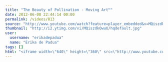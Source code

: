 ```yaml
---
title: "The Beauty of Pollination - Moving Art™"
date: 2012-06-08 22:44:14 00:00
permalink: /videos/813
source: "http://www.youtube.com/watch?feature=player_embedded&v=MQiszdkOwuU"
thumbnail: "http://i2.ytimg.com/vi/MQiszdkOwuU/hqdefault.jpg"
user:
  username: "erikadepadua"
  name: "Erika de Padua"
tags: []
html: "<iframe width=\"640\" height=\"360\" src=\"http://www.youtube.com/embed/MQiszdkOwuU?wmode=transparent&fs=1&feature=oembed\" frameborder=\"0\" allowfullscreen></iframe>"
---
```


